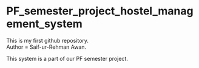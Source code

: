 # PF_semester_project_hostel_management_system

This is my first github repository.<br>
Author = Saif-ur-Rehman Awan.

This system is a part of our PF semester project.
